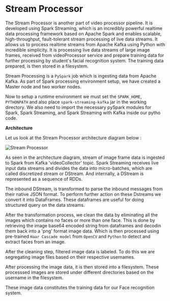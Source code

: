 # Stream Processor #

The Stream Processor is another part of video processor pipeline. It is developed using Spark Streaming, which is an incredibly powerful realtime data processing framework based on Apache Spark and enables scalable, high-throughput, fault-tolerant stream processing of live data streams. It allows us to process realtime streams from Apache Kafka using Python with incredible simplicity. It is processing live data streams of large image frames, received from videoProcessor service and prepare training data for further processing by student's facial recognition system. The training data prepared, is then stored in a filesystem. 

Stream Processing is a `PySpark` job which is ingesting data from Apache Kafka. As part of Spark processing environment setup, we have created a Master node and two worker nodes. 

Now to setup a runtime environment we must set the `SPARK_HOME`, `PYTHONPATH` and also place `spark-streaming-kafka` jar in the working directory. We also need to import the necessary pySpark modules for Spark, Spark Streaming, and Spark Streaming with Kafka inside our pytho code.

**Architecture**

Let us look at the Stream Processor architecture diagram below :

![Stream Processor]()

As seen in the architecture diagram, stream of image frame data is ingested to Spark from Kafka 'videoCollector' topic. Spark Streaming receives live input data streams and divides the data into micro-batches, which are called discretized stream or DStream. And internally, a DStream is represented as a sequence of RDDs.

The inbound DStream, is transformed to parse the inbound messages from their native JSON format. To perform further action on these Dstreams we convert it into DataFrames. These dataframes are useful for doing structured query on the data streams.

After the transformation process, we  clean the data by eliminating all the images which contains no faces or more than one face. This is done by retrieving the image base64 encoded string from dataframes and decodin them back into a 'png' format image data. Which is then processed using pre-trained `Haar Cascade model` from `OpenCV` and `Python` to detect and extract faces from an image.

After the cleaning step, filtered image data is labeled. To do this we are segregating image files based on their respective usernames.

After processing the image data, it is then stored into a filesystem. These processsed images are stored under different directories based on the username in the filesystem.

These image data constitutes the training data for our Face recognition system.


